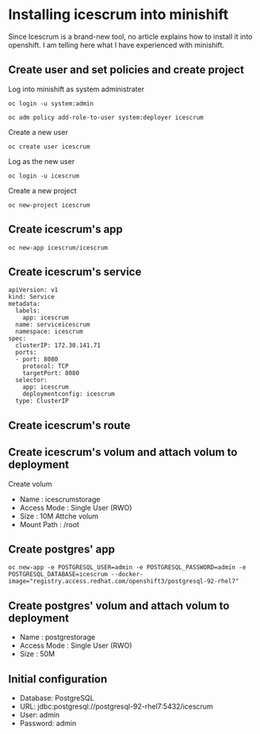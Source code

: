 # Installing icescrum into minishift
Since Icescrum is a brand-new tool, no article explains how to install it into openshift.
I am telling here what I have experienced with minishift.

## Create user and set policies and create project
Log into minishift as system administrater
```
oc login -u system:admin
```

```
oc adm policy add-role-to-user system:deployer icescrum
```
Create a new user
```
oc create user icescrum
```
Log as the new user
```
oc login -u icescrum
```
Create a new project
```
oc new-project icescrum
```



## Create icescrum's app
```
oc new-app icescrum/icescrum
```

## Create icescrum's service
```console
apiVersion: v1
kind: Service
metadata:
  labels:
    app: icescrum
  name: serviceicescrum
  namespace: icescrum
spec:
  clusterIP: 172.30.141.71  
  ports:
  - port: 8080              
    protocol: TCP
    targetPort: 8080
  selector:
    app: icescrum
    deploymentconfig: icescrum
  type: ClusterIP
```

## Create icescrum's route
## Create icescrum's volum and attach volum to deployment
Create volum
* Name : icescrumstorage
* Access Mode : Single User (RWO) 
* Size : 10M
Attche volum
* Mount Path : /root


## Create postgres' app
```
oc new-app -e POSTGRESQL_USER=admin -e POSTGRESQL_PASSWORD=admin -e POSTGRESQL_DATABASE=icescrum --docker-image="registry.access.redhat.com/openshift3/postgresql-92-rhel7"
```

## Create postgres' volum and attach volum to deployment
* Name : postgrestorage
* Access Mode : Single User (RWO) 
* Size : 50M

## Initial configuration
* Database:                   PostgreSQL
* URL:                        jdbc:postgresql://postgresql-92-rhel7:5432/icescrum
* User:                       admin
* Password:                   admin


